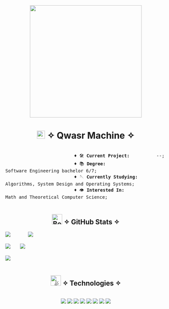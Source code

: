 <div align="center">
  <img src="./ezgif-6-3391bbe1ce.gif" height="350"/>
</div>


<div align="center">
  <h1>
    <img src="https://raw.githubusercontent.com/Tarikul-Islam-Anik/Telegram-Animated-Emojis/main/Objects/Bomb.webp" alt="Bomb" width="25" height="25" />
    ✧ Qwasr Machine ✧
  </h1>
</div>

<samp>
  <br>
  ㅤ&emsp;&emsp;&emsp;&emsp;&emsp;&emsp;&emsp;
    &emsp;&emsp;&emsp;&emsp;&emsp;&emsp;&emsp;
    &emsp;&emsp;&emsp;&emsp;&emsp;&emsp;&emsp;
    ♦ 🛠️ <b>Current Project: </b>
    &emsp;&emsp;&emsp;&emsp;&emsp;&emsp;&emsp;&emsp;
    --; <br>
  ㅤ&emsp;&emsp;&emsp;&emsp;&emsp;&emsp;&emsp;
    &emsp;&emsp;&emsp;&emsp;&emsp;&emsp;&emsp;
    &emsp;&emsp;&emsp;&emsp;&emsp;&emsp;&emsp;
    ♦ 📚 <b>Degree: </b>
    &emsp;&emsp;&emsp;&emsp;&emsp;&emsp;&emsp; 
    &emsp;&emsp;&emsp;&emsp;&emsp;&emsp;&emsp;
    &emsp;
    Software Engineering bachelor 6/7; <br>
  ㅤ&emsp;&emsp;&emsp;&emsp;&emsp;&emsp;&emsp;
    &emsp;&emsp;&emsp;&emsp;&emsp;&emsp;&emsp;
    &emsp;&emsp;&emsp;&emsp;&emsp;&emsp;&emsp;
    ♦ 🪡 <b>Currently Studying:</b>
    &emsp;&emsp;&emsp;&emsp;&emsp;
    Algorithms, System Design and Operating Systems; <br>
  ㅤ&emsp;&emsp;&emsp;&emsp;&emsp;&emsp;&emsp;
    &emsp;&emsp;&emsp;&emsp;&emsp;&emsp;&emsp;
    &emsp;&emsp;&emsp;&emsp;&emsp;&emsp;&emsp;
    ♦ 👁️ <b>Interested In: </b>
    &emsp;&emsp;&emsp;&emsp;&emsp;&emsp;&emsp;
    &emsp;&emsp;
    Math and Theoretical Computer Science; <br>
  <br>
</samp>

<div align="center">
  <h2>
    <img src="https://raw.githubusercontent.com/Tarikul-Islam-Anik/Telegram-Animated-Emojis/main/Objects/Books.webp" alt="Books" width="32"/>
    ✧ GitHub Stats ✧
  </h2>
</div>

![](https://quotes-github-readme.vercel.app/api?type=vetical&theme=gruvbox)ㅤㅤㅤㅤ
![](https://github-readme-stats.vercel.app/api?username=qwasrmachine&theme=gruvbox&hide_border=true&include_all_commits=true&count_private=true)<br/> <br/>
![](https://github-readme-streak-stats.herokuapp.com/?user=qwasrmachine&theme=gruvbox&hide_border=true)ㅤㅤ
![](https://github-readme-stats.vercel.app/api/top-langs/?username=qwasrmachine&theme=gruvbox&hide_border=true&include_all_commits=true&count_private=true&layout=compact)<br><br>
![](https://github-profile-trophy.vercel.app/?username=qwasrmachine&theme=gruvbox&no-frame=true&no-bg=true&margin-w=4)
<br><br>

<div align="center">
  <h2>
    <picture>
      <source srcset="https://fonts.gstatic.com/s/e/notoemoji/latest/2604_fe0f/512.webp" type="image/webp">
      <img src="https://fonts.gstatic.com/s/e/notoemoji/latest/2604_fe0f/512.gif" alt="☄" width="32" height="32">
    </picture>
    ✧ Technologies ✧
  </h2>
</div>

<br>

<div align="center">
  <img src="https://img.shields.io/badge/Solidity-363636.svg?style=for-the-badge&logo=Solidity&logoColor=white"/>
  <img src="https://img.shields.io/badge/Ethereum-3C3C3D.svg?style=for-the-badge&logo=Ethereum&logoColor=white"/>
  <img src="https://img.shields.io/badge/C-A8B9CC.svg?style=for-the-badge&logo=C&logoColor=black"/>
  <img src="https://img.shields.io/badge/C++-00599C.svg?style=for-the-badge&logo=C++&logoColor=white"/>
  <img src="https://img.shields.io/badge/TypeScript-3178C6.svg?style=for-the-badge&logo=TypeScript&logoColor=white"/>
  <img src="https://img.shields.io/badge/Arch%20Linux-1793D1.svg?style=for-the-badge&logo=Arch-Linux&logoColor=white"/>
  <img src="https://img.shields.io/badge/PowerShell-5391FE.svg?style=for-the-badge&logo=PowerShell&logoColor=white"/>
  <img src="https://img.shields.io/badge/.NET-512BD4.svg?style=for-the-badge&logo=dotnet&logoColor=white"/>
</div>

<!--
**prestissimogarden/prestissimogarden** is a ✨ _special_ ✨ repository because its `README.md` (this file) appears on your GitHub profile.

Here are some ideas to get you started:

- 🔭 I’m currently working on ...
- 🌱 I’m currently learning ...
- 👯 I’m looking to collaborate on ...
- 🤔 I’m looking for help with ...
- 💬 Ask me about ...
- 📫 How to reach me: ...
- 😄 Pronouns: ...
- ⚡ Fun fact: ...
-->

